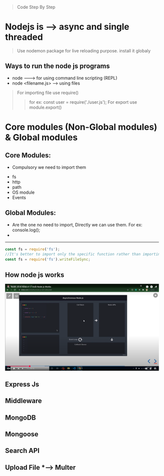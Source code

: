 >Code Step By Step

# Nodejs is --> async and single threaded

> Use nodemon package for live reloading purpose. install it globaly

## Ways to run the node js programs 
* node ---> for using command line scripting (REPL)
* node <filename.js> --> using files

> For importing file use require()
  >> for ex: const user = require('./user.js');
> For export use module.export()

# Core modules (Non-Global modules) & Global modules
## Core Modules:
* Compulsory we need to import them

> 
* fs
* http 
* path
* OS module
* Events
  
## Global Modules:
* Are the one no need to import, Directly we can use them.
   For ex: console.log();
*


***
```js
const fs = require('fs');
//It's better to import only the specific function rather than importing entire module as mentioned above
const fs = require('fs').writeFileSync;
```
## How node js works
![How NodeJs works!](./images/Screenshot%202025-03-20%20212229.png "How NodeJs Works")

## Express Js
## Middleware
## MongoDB
## Mongoose
## Search API
## Upload File  *--> Multer
